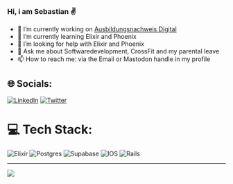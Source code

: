 ### Hi, i am Sebastian ✌️
- 🔭 I’m currently working on [Ausbildungsnachweis Digital](https://ausbildungsnachweis.digital)
- 🌱 I’m currently learning Elixir and Phoenix
- 🤔 I’m looking for help with Elixir and Phoenix
- 💬 Ask me about Softwaredevelopment, CrossFit and my parental leave
- 📫 How to reach me: via the Email or Mastodon handle in my profile

## 🌐 Socials:
[![LinkedIn](https://img.shields.io/badge/LinkedIn-%230077B5.svg?logo=linkedin&logoColor=white)](https://linkedin.com/in/sebastian-bachmann) [![Twitter](https://img.shields.io/badge/Twitter-%231DA1F2.svg?logo=Twitter&logoColor=white)](https://twitter.com/buk) 

# 💻 Tech Stack:
![Elixir](https://img.shields.io/badge/elixir-%234B275F.svg?style=for-the-badge&logo=elixir&logoColor=white) ![Postgres](https://img.shields.io/badge/postgres-%23316192.svg?style=for-the-badge&logo=postgresql&logoColor=white) 	![Supabase](https://img.shields.io/badge/Supabase-3ECF8E?style=for-the-badge&logo=supabase&logoColor=white) ![IOS](https://img.shields.io/badge/IOS-%2320232a.svg?style=for-the-badge&logo=apple&logoColor=white) ![Rails](https://img.shields.io/badge/rails-%23CC0000.svg?style=for-the-badge&logo=ruby-on-rails&logoColor=white)

---
[![](https://visitcount.itsvg.in/api?id=sebastianbachmann&icon=0&color=0)](https://visitcount.itsvg.in)

<!-- Proudly created with GPRM ( https://gprm.itsvg.in ) -->
